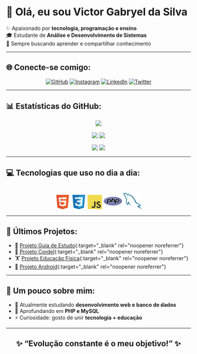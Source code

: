 # 👋 Olá, eu sou Victor Gabryel da Silva  

✨ Apaixonado por **tecnologia, programação e ensino**  
🎓 Estudante de **Análise e Desenvolvimento de Sistemas**  
🚀 Sempre buscando aprender e compartilhar conhecimento  

---

## 🌐 Conecte-se comigo:
<div align="center">
  
[![GitHub](https://img.shields.io/badge/GitHub-100000?style=for-the-badge&logo=github&logoColor=white)](https://github.com/victor-gabryel)
[![Instagram](https://img.shields.io/badge/Instagram-E4405F?style=for-the-badge&logo=instagram&logoColor=white)](https://www.instagram.com/_vit3n_?igsh=MWI2dXJ6em50MzRjMQ==)
[![LinkedIn](https://img.shields.io/badge/LinkedIn-0A66C2?style=for-the-badge&logo=linkedin&logoColor=white)](https://www.linkedin.com/feed/)
[![Twitter](https://img.shields.io/badge/Twitter-1DA1F2?style=for-the-badge&logo=x&logoColor=white)](https://x.com/_VictorGabryel)

</div>

---

## 📊 Estatísticas do GitHub:
<div align="center">

[![](https://github-profile-summary-cards.vercel.app/api/cards/profile-details?username=victor-gabryel&theme=radical)](https://github.com/victor-gabryel)  

[![](https://github-profile-summary-cards.vercel.app/api/cards/repos-per-language?username=victor-gabryel&theme=radical)](https://github.com/victor-gabryel)
[![](https://github-profile-summary-cards.vercel.app/api/cards/most-commit-language?username=victor-gabryel&theme=radical)](https://github.com/victor-gabryel)  

[![](https://github-profile-summary-cards.vercel.app/api/cards/stats?username=victor-gabryel&theme=radical)](https://github.com/victor-gabryel)
[![](https://github-profile-summary-cards.vercel.app/api/cards/productive-time?username=victor-gabryel&theme=radical&utcOffset=3)](https://github.com/victor-gabryel)

</div>

---

## 💻 Tecnologias que uso no dia a dia:
<div align="center"><br>

<img alt="HTML5" height="40" width="40" src="https://raw.githubusercontent.com/devicons/devicon/master/icons/html5/html5-original.svg">
<img alt="CSS3" height="40" width="40" src="https://raw.githubusercontent.com/devicons/devicon/master/icons/css3/css3-original.svg">
<img alt="JavaScript" height="40" width="40" src="https://raw.githubusercontent.com/devicons/devicon/master/icons/javascript/javascript-original.svg">
<img alt="PHP" height="45" width="50" src="https://raw.githubusercontent.com/devicons/devicon/master/icons/php/php-original.svg">
<img alt="MySQL" height="45" width="50" src="https://raw.githubusercontent.com/devicons/devicon/master/icons/mysql/mysql-original.svg">

</div>

---

## 📂 Últimos Projetos:
- 🎯 [Projeto Guia de Estudo](https://victor-gabryel.github.io/projeto-guiaestudo/){:target="_blank" rel="noopener noreferrer"}  
- 📜 [Projeto Cordel](https://victor-gabryel.github.io/projeto-cordel/){:target="_blank" rel="noopener noreferrer"}  
- 🏋️ [Projeto Educação Física](https://victor-gabryel.github.io/projeto-educacaofisica/){:target="_blank" rel="noopener noreferrer"}  
- 🤖 [Projeto Android](https://victor-gabryel.github.io/projeto-android/){:target="_blank" rel="noopener noreferrer"}  


---

## 🚀 Um pouco sobre mim:
- 🔭 Atualmente estudando **desenvolvimento web e banco de dados**  
- 🌱 Aprofundando em **PHP e MySQL**  
- ⚡ Curiosidade: gosto de unir **tecnologia + educação**  

---

<div align="center">

## ✨ “Evolução constante é o meu objetivo!” ✨  

</div>
